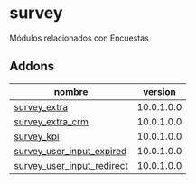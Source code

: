 survey
=========
Módulos relacionados con Encuestas


Addons
----------------
nombre | version
--- | ---
[survey_extra](survey_extra/) | 10.0.1.0.0
[survey_extra_crm](survey_extra_crm/) | 10.0.1.0.0
[survey_kpi](survey_kpi/) | 10.0.1.0.0
[survey_user_input_expired](survey_user_input_expired/) | 10.0.1.0.0
[survey_user_input_redirect](survey_user_input_redirect/) | 10.0.1.0.0
